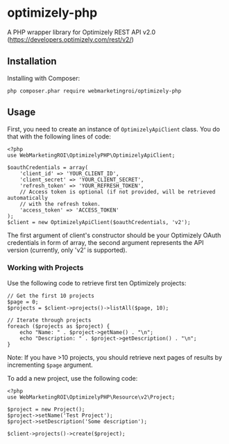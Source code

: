 # optimizely-php

A PHP wrapper library for Optimizely REST API v2.0 (https://developers.optimizely.com/rest/v2/)

## Installation

Installing with Composer:

`php composer.phar require webmarketingroi/optimizely-php`

## Usage

First, you need to create an instance of `OptimizelyApiClient` class. You do that
with the following lines of code:

```
<?php
use WebMarketingROI\OptimizelyPHP\OptimizelyApiClient;

$oauthCredentials = array(
    'client_id' => 'YOUR_CLIENT_ID',
    'client_secret' => 'YOUR_CLIENT_SECRET',
    'refresh_token' => 'YOUR_REFRESH_TOKEN',
    // Access token is optional (if not provided, will be retrieved automatically
    // with the refresh token.
    'access_token' => 'ACCESS_TOKEN'
);
$client = new OptimizelyApiClient($oauthCredentials, 'v2');
```

The first argument of client's constructor should be your Optimizely OAuth 
credentials in form of array, the second argument represents the API version 
(currently, only 'v2' is supported).

### Working with Projects

Use the following code to retrieve first ten Optimizely projects:

```
// Get the first 10 projects
$page = 0;
$projects = $client->projects()->listAll($page, 10);

// Iterate through projects
foreach ($projects as $project) {
    echo "Name: " . $project->getName() . "\n";
    echo "Description: " . $project->getDescription() . "\n";
}
```

Note: If you have >10 projects, you should retrieve next pages of results by 
incrementing `$page` argument.

To add a new project, use the following code:

```
<?php
use WebMarketingROI\OptimizelyPHP\Resource\v2\Project;

$project = new Project();
$project->setName('Test Project');
$project->setDescription('Some description');

$client->projects()->create($project);
```

